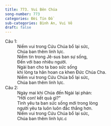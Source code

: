 ```yaml
---
title: 773. Vui Bên Chúa
song-number: 773
categories: Đời Tín Đồ
sub-categories: Bình An, Vui Vẻ
draft: false
---
```

<dl><dt>Câu 1:</dt><dd data-verse="1">Niềm vui trong Cứu Chúa bổ lại sức, <br/>Chúa ban thêm linh lực. <br/>Niềm tin trong Jê-sus ban sự sống, <br/>Đến với bao nhiêu người. <br/>Ngài ban cho ta bao sức sống <br/>khi lòng ta hân hoan ca khen Đức Chúa Cha. <br/>Niềm vui trong Cứu Chúa bổ lại sức, <br/>Chúa ban thêm linh lực. </dd><dt>Câu 2:</dt><dd data-verse="2">Ngày mai khi Chúa đến Ngài lại phán: <br/>"Hỡi con! kết quả gì?" <br/>Tình yêu ta ban sức sống mới trong lòng <br/>người yêu ta luôn luôn đắc thắng hơn. <br/>Niềm vui trong Cứu Chúa bổ lại sức, <br/>Chúa ban thêm linh lực.c </dd></dl>